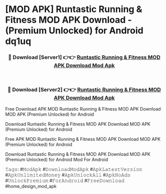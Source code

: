 # [MOD APK] Runtastic Running & Fitness MOD APK Download - (Premium Unlocked) for Android dq1uq



<div align="center">
<h3>🔴 Download [Server1] 👉👉 <a href="https://momento.my/?title=Runtastic_Running_&_Fitness_MOD_APK_Download">Runtastic Running & Fitness MOD APK Download Mod Apk</a></h3><br>

<h3>🔴 Download [Server2] 👉👉 <a href="https://momento.my/?title=Runtastic_Running_&_Fitness_MOD_APK_Download">Runtastic Running & Fitness MOD APK Download Mod Apk</a></h3>
</div>



Free Download APK MOD Runtastic Running & Fitness MOD APK Download MOD APK (Premium Unlocked) for Android

Download Runtastic Running & Fitness MOD APK Download MOD APK (Premium Unlocked) for Android

Free APK MOD Runtastic Running & Fitness MOD APK Download MOD APK (Premium Unlocked) for Android

Download Runtastic Running & Fitness MOD APK Download MOD APK (Premium Unlocked) for Android Mod For Android

𝚃𝚊𝚐𝚜: #𝙼𝚘𝚍𝙰𝚙𝚔 #𝙳𝚘𝚠𝚗𝚕𝚘𝚊𝚍𝙼𝚘𝚍𝙰𝚙𝚔 #𝙰𝚙𝚔𝙻𝚊𝚝𝚎𝚜𝚝𝚅𝚎𝚛𝚜𝚒𝚘𝚗 #𝙰𝚙𝚔𝚄𝚗𝚕𝚒𝚖𝚒𝚝𝚎𝚍𝙼𝚘𝚗𝚎𝚢 #𝙰𝚙𝚔𝚄𝚗𝚕𝚘𝚌𝚔𝙰𝚕𝚕 #𝙰𝚙𝚔𝙽𝚘𝙰𝚍𝚜 #𝚄𝚗𝚕𝚘𝚌𝚔𝙿𝚛𝚎𝚖𝚒𝚞𝚖 #𝙵𝚘𝚛𝙰𝚗𝚍𝚛𝚘𝚒𝚍 #𝙵𝚛𝚎𝚎𝙳𝚘𝚠𝚗𝚕𝚘𝚊𝚍 #home_design_mod_apk
